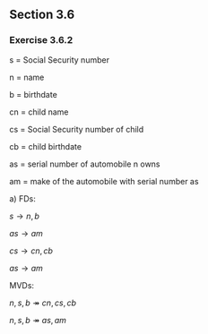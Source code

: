 ## Section 3.6

### Exercise 3.6.2
s = Social Security number

n = name

b = birthdate

cn = child name

cs = Social Security number of child

cb = child birthdate

as = serial number of automobile n owns

am = make of the automobile with serial number as

a) 
FDs: 

$s \rightarrow n, b$ 
                   
$as \rightarrow  am$ 
                   
$cs \rightarrow cn, cb$
                   
$as \rightarrow am$

MVDs: 

$n, s, b \twoheadrightarrow cn, cs, cb$

$n, s, b \twoheadrightarrow as, am$